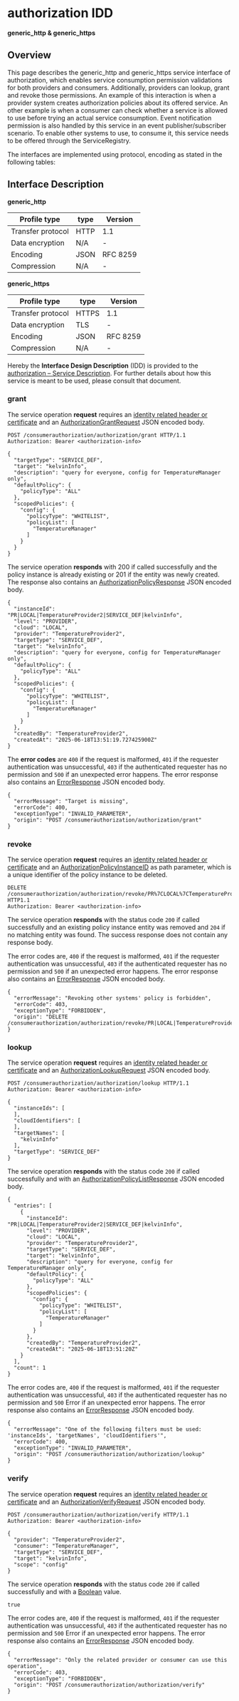 # authorization IDD
**generic_http & generic_https**

## Overview

This page describes the generic_http and generic_https service interface of authorization, which enables service consumption permission validations
for both providers and consumers. Additionally, providers can lookup, grant and revoke those permissions. An example of this interaction is when a provider system creates authorization policies about its offered service. An
other example is when a consumer can check whether a service is allowed to use before trying an actual service consumption. Event notification permission is also handled by this service in an event publisher/subscriber
scenario. To enable other systems to use, to consume it, this service needs to be offered through the ServiceRegistry. 

The interfaces are implemented using protocol, encoding as stated in the following tables:

## Interface Description

**generic_http**

Profile type | type | Version
--- | --- | ---
Transfer protocol | HTTP | 1.1
Data encryption | N/A | -
Encoding | JSON | RFC 8259
Compression | N/A | -

**generic_https**

Profile type | type | Version
--- | --- | ---
Transfer protocol | HTTPS | 1.1
Data encryption | TLS | -
Encoding | JSON | RFC 8259
Compression | N/A | -

Hereby the **Interface Design Description** (IDD) is provided to the [authorization – Service Description](../../assets/sd/5_0_0/authorization_sd.pdf). For further details about how this service is meant to be used, please consult that document.

### grant

The service operation **request** requires an [identity related header or certificate](../authentication_policy.md/#http) and an [AuthorizationGrantRequest](../data-models/authorization-grant-request.md)
JSON encoded body.

```
POST /consumerauthorization/authorization/grant HTTP/1.1
Authorization: Bearer <authorization-info>

{
  "targetType": "SERVICE_DEF",
  "target": "kelvinInfo",
  "description": "query for everyone, config for TemperatureManager only",
  "defaultPolicy": {
    "policyType": "ALL"
  },
  "scopedPolicies": {
    "config": {
      "policyType": "WHITELIST",
      "policyList": [
        "TemperatureManager"
      ]
    }
  }
}
```

The service operation **responds** with 200 if called successfully and the policy instance is already existing or 201 if the entity was newly created. The response also contains an
[AuthorizationPolicyResponse](../data-models/authorization-policy-response.md) JSON encoded body.

```
{
  "instanceId": "PR|LOCAL|TemperatureProvider2|SERVICE_DEF|kelvinInfo",
  "level": "PROVIDER",
  "cloud": "LOCAL",
  "provider": "TemperatureProvider2",
  "targetType": "SERVICE_DEF",
  "target": "kelvinInfo",
  "description": "query for everyone, config for TemperatureManager only",
  "defaultPolicy": {
    "policyType": "ALL"
  },
  "scopedPolicies": {
    "config": {
      "policyType": "WHITELIST",
      "policyList": [
        "TemperatureManager"
      ]
    }
  },
  "createdBy": "TemperatureProvider2",
  "createdAt": "2025-06-18T13:51:19.727425900Z"
}
```

The **error codes** are `400` if the request is malformed, `401` if the requester authentication was unsuccessful,
`403` if the authenticated requester has no permission and
`500` if an unexpected error happens. The error response also contains an
[ErrorResponse](../data-models/error-response.md) JSON encoded body.

```
{
  "errorMessage": "Target is missing",
  "errorCode": 400,
  "exceptionType": "INVALID_PARAMETER",
  "origin": "POST /consumerauthorization/authorization/grant"
}
```

### revoke

The service operation **request**  requires an [identity related header or certificate](../authentication_policy.md/#http) and an [AuthorizationPolicyInstanceID](../primitives.md#authorizationpolicyinstanceid) as path parameter, which is a unique identifier of the policy instance to be deleted.

```
DELETE /consumerauthorization/authorization/revoke/PR%7CLOCAL%7CTemperatureProvider%7CSERVICE_DEF%7CcelsiusInfo HTTP1.1
Authorization: Bearer <authorization-info>
```

The service operation **responds** with the status code `200` if called successfully and an existing policy instance entity was removed and `204` if no matching entity was found. The success response does not contain any response body.

The error codes are, `400` if the request is malformed, `401` if the requester authentication was unsuccessful, `403` if the authenticated requester has no permission and `500` if an unexpected error happens. The error response also contains an [ErrorResponse](../data-models/error-response.md) JSON encoded body.

```
{
  "errorMessage": "Revoking other systems' policy is forbidden",
  "errorCode": 403,
  "exceptionType": "FORBIDDEN",
  "origin": "DELETE /consumerauthorization/authorization/revoke/PR|LOCAL|TemperatureProvider2|SERVICE_DEF|kelvinInfo"
}
```

### lookup

The service operation **request** requires an [identity related header or certificate](../authentication_policy.md/#http) and an [AuthorizationLookupRequest](../data-models/authorization-lookup-request.md) JSON encoded body.

```
POST /consumerauthorization/authorization/lookup HTTP/1.1
Authorization: Bearer <authorization-info>

{
  "instanceIds": [
  ],
  "cloudIdentifiers": [
  ],
  "targetNames": [
    "kelvinInfo"
  ],
  "targetType": "SERVICE_DEF"
}
```

The service operation **responds** with the status code `200` if called successfully and with an [AuthorizationPolicyListResponse](../data-models/authorization-policy-list-response.md) JSON encoded body.

```
{
  "entries": [
    {
      "instanceId": "PR|LOCAL|TemperatureProvider2|SERVICE_DEF|kelvinInfo",
      "level": "PROVIDER",
      "cloud": "LOCAL",
      "provider": "TemperatureProvider2",
      "targetType": "SERVICE_DEF",
      "target": "kelvinInfo",
      "description": "query for everyone, config for TemperatureManager only",
      "defaultPolicy": {
        "policyType": "ALL"
      },
      "scopedPolicies": {
        "config": {
          "policyType": "WHITELIST",
          "policyList": [
            "TemperatureManager"
          ]
        }
      },
      "createdBy": "TemperatureProvider2",
      "createdAt": "2025-06-18T13:51:20Z"
    }
  ],
  "count": 1
}
```

The error codes are, `400` if the request is malformed, `401` if the requester authentication was unsuccessful, `403` if the authenticated requester has no permission and `500` Error if an unexpected error happens. The error response also contains an [ErrorResponse](../data-models/error-response.md) JSON encoded body.

```
{
  "errorMessage": "One of the following filters must be used: 'instanceIds', 'targetNames', 'cloudIdentifiers'",
  "errorCode": 400,
  "exceptionType": "INVALID_PARAMETER",
  "origin": "POST /consumerauthorization/authorization/lookup"
}
```

### verify

The service operation **request** requires an [identity related header or certificate](../authentication_policy.md/#http) and an [AuthorizationVerifyRequest](../data-models/authorization-verify-request.md) JSON encoded body.

```
POST /consumerauthorization/authorization/verify HTTP/1.1
Authorization: Bearer <authorization-info>

{
  "provider": "TemperatureProvider2",
  "consumer": "TemperatureManager",
  "targetType": "SERVICE_DEF",
  "target": "kelvinInfo",
  "scope": "config"
}
```

The service operation **responds** with the status code `200` if called successfully and with a [Boolean](../primitives.md#boolean) value.

```
true
```

The error codes are, `400` if the request is malformed, `401` if the requester authentication was unsuccessful, `403` if the authenticated requester has no permission and `500` Error if an unexpected error happens. The error response also contains an [ErrorResponse](../data-models/error-response.md) JSON encoded body.

```
{
  "errorMessage": "Only the related provider or consumer can use this operation",
  "errorCode": 403,
  "exceptionType": "FORBIDDEN",
  "origin": "POST /consumerauthorization/authorization/verify"
}
```